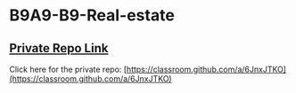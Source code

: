 # B9A9-B9-Real-estate

## [ Private Repo Link](https://classroom.github.com/a/6JnxJTKO)

Click here for the private repo: [https://classroom.github.com/a/6JnxJTKO](https://classroom.github.com/a/6JnxJTKO)
